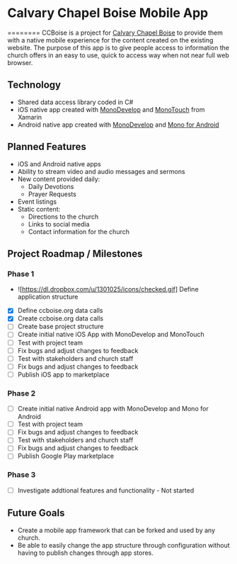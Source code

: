 # Calvary Chapel Boise Mobile App
========
CCBoise is a project for [Calvary Chapel Boise](http://ccboise.org) to provide them with a native mobile experience for the content created on the existing website. The purpose of this app is to give people access to information the church offers in an easy to use, quick to access way when not near full web browser.

## Technology
* Shared data access library coded in C#
* iOS native app created with [MonoDevelop](https://github.com/mono/monodevelop) and [MonoTouch](http://xamarin.com/monotouch) from Xamarin
* Android native app created with [MonoDevelop](https://github.com/mono/monodevelop) and [Mono for Android](http://xamarin.com/monoforandroid)

## Planned Features
* iOS and Android native apps
* Ability to stream video and audio messages and sermons
* New content provided daily:
	* Daily Devotions
	* Prayer Requests
* Event listings
* Static content:
	* Directions to the church
	* Links to social media
	* Contact information for the church

## Project Roadmap / Milestones
### Phase 1
- ![https://dl.dropbox.com/u/1301025/icons/checked.gif] Define application structure
- [x] Define ccboise.org data calls
- [x] Create ccboise.org data calls
- [ ] Create base project structure
- [ ] Create initial native iOS App with MonoDevelop and MonoTouch
- [ ] Test with project team
- [ ] Fix bugs and adjust changes to feedback
- [ ] Test with stakeholders and church staff
- [ ] Fix bugs and adjust changes to feedback
- [ ] Publish iOS app to marketplace

### Phase 2
- [ ] Create initial native Android app with MonoDevelop and Mono for Android
- [ ] Test with project team
- [ ] Fix bugs and adjust changes to feedback
- [ ] Test with stakeholders and church staff
- [ ] Fix bugs and adjust changes to feedback
- [ ] Publish Google Play marketplace

### Phase 3
- [ ] Investigate addtional features and functionality - Not started

## Future Goals
* Create a mobile app framework that can be forked and used by any church.
* Be able to easily change the app structure through configuration without having to publish changes through app stores.

